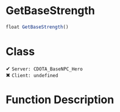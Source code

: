 # GetBaseStrength
```js
float GetBaseStrength()
```
# Class
✔ `Server: CDOTA_BaseNPC_Hero`  
✖ `Client: undefined`  

# Function Description

